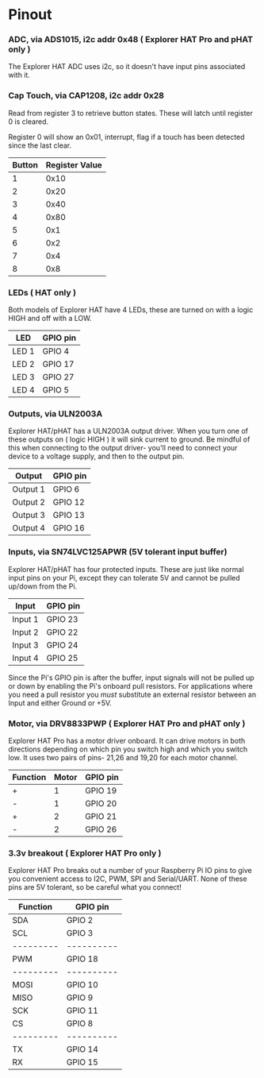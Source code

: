 <!--
---
title: Explorer HAT/pHAT Technical Reference
handle: explorer-hat-technical-reference
type: technical
summary: A comprehensive technical reference for Explorer HAT/pHAT
author: Phil Howard
products: [explorer-hat, explorer-hat-pro, explorer-phat]
tags: [Explorer HAT, Raspberry Pi, Hardware]
images: [images/tba.png]
difficulty: Intermediate
-->
# Pinout

### ADC, via ADS1015, i2c addr 0x48 ( Explorer HAT Pro and pHAT only )

The Explorer HAT ADC uses i2c, so it doesn't have input pins associated with it.

### Cap Touch, via CAP1208, i2c addr 0x28

Read from register 3 to retrieve button states. These will latch until register 0 is cleared.

Register 0 will show an 0x01, interrupt, flag if a touch has been detected since the last clear.

Button | Register Value
-------|-----------------
1      | 0x10
2      | 0x20
3      | 0x40
4      | 0x80
5      | 0x1
6      | 0x2
7      | 0x4
8      | 0x8

### LEDs ( HAT only )

Both models of Explorer HAT have 4 LEDs, these are turned on with a logic HIGH and off with a LOW.

LED   | GPIO pin
------|--------
LED 1 | GPIO 4
LED 2 | GPIO 17
LED 3 | GPIO 27
LED 4 | GPIO 5

### Outputs, via ULN2003A

Explorer HAT/pHAT has a ULN2003A output driver. When you turn one of these outputs on ( logic HIGH ) it will sink current to ground. Be mindful of this when connecting to the output driver- you'll need to connect your device to a voltage supply, and then to the output pin.

Output   | GPIO pin
---------|----------
Output 1 | GPIO 6
Output 2 | GPIO 12
Output 3 | GPIO 13
Output 4 | GPIO 16

### Inputs, via SN74LVC125APWR (5V tolerant input buffer)

Explorer HAT/pHAT has four protected inputs. These are just like normal input pins on your Pi, except they can tolerate 5V and cannot be pulled up/down from the Pi.

Input    | GPIO pin
---------|-----------
Input 1  | GPIO 23
Input 2  | GPIO 22
Input 3  | GPIO 24
Input 4  | GPIO 25

Since the Pi's GPIO pin is after the buffer, input signals will not be pulled up or down by enabling the Pi's onboard pull resistors. For applications where you need a pull resistor you *must* substitute an external resistor between an Input and either Ground or +5V.

### Motor, via DRV8833PWP ( Explorer HAT Pro and pHAT only )

Explorer HAT Pro has a motor driver onboard. It can drive motors in both directions depending on which pin you switch high and which you switch low. It uses two pairs of pins- 21,26 and 19,20 for each motor channel.

Function | Motor | GPIO pin
---------|-------|-----------
    +    |   1   | GPIO 19
    -    |   1   | GPIO 20
    +    |   2   | GPIO 21
    -    |   2   | GPIO 26

### 3.3v breakout ( Explorer HAT Pro only )

Explorer HAT Pro breaks out a number of your Raspberry Pi IO pins to give you convenient access to I2C, PWM, SPI and Serial/UART. None of these pins are 5V tolerant, so be careful what you connect!

Function | GPIO pin
---------|----------
SDA      | GPIO 2
SCL      | GPIO 3
---------|----------
PWM      | GPIO 18
---------|----------
MOSI     | GPIO 10
MISO     | GPIO 9
SCK      | GPIO 11
CS       | GPIO 8
---------|----------
TX       | GPIO 14
RX       | GPIO 15
